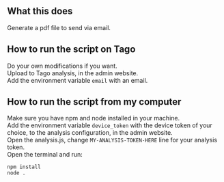 ## What this does
Generate a pdf file to send via email.

## How to run the script on Tago
Do your own modifications if you want.<br>
Upload to Tago analysis, in the admin website.<br>
Add the environment variable `email` with an email.

## How to run the script from my computer
Make sure you have npm and node installed in your machine.<br>
Add the environment variable `device_token` with the device token of your choice, to the analysis configuration, in the admin website.<br>
Open the analysis.js, change `MY-ANALYSIS-TOKEN-HERE` line for your analysis token.<br>
Open the terminal and run:

`npm install`<br>
`node .`

